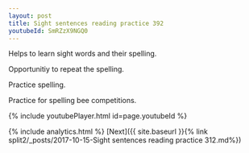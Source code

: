 ```yaml
---
layout: post
title: Sight sentences reading practice 392
youtubeId: SmRZzX9NGQ0
---
```

 
 
Helps to learn sight words and their spelling.

Opportunitiy to repeat the spelling. 

Practice spelling. 
 
Practice for spelling bee competitions. 
 
{% include youtubePlayer.html id=page.youtubeId %}
 
 
{% include analytics.html %} 
[Next]({{ site.baseurl }}{% link  split2/_posts/2017-10-15-Sight sentences reading practice 312.md%})
 
